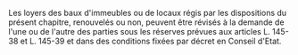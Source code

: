 Les loyers des baux d'immeubles ou de locaux régis par les dispositions du présent chapitre, renouvelés ou non, peuvent être révisés à la demande de l'une ou de l'autre des parties sous les réserves prévues aux articles L. 145-38 et L. 145-39 et dans des conditions fixées par décret en Conseil d'Etat.

